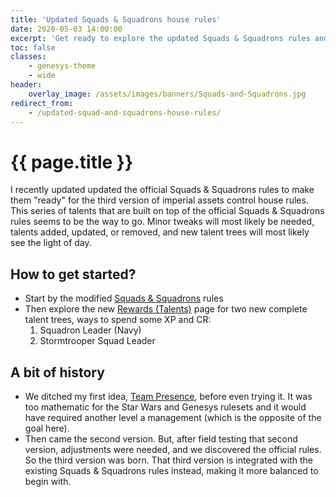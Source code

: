 ```yaml
---
title: 'Updated Squads & Squadrons house rules'
date: 2020-05-03 14:00:00
excerpt: 'Get ready to explore the updated Squads & Squadrons rules and the new Squadron and Stormtrooper Squad Leader talent trees!'
toc: false
classes:
    - genesys-theme
    - wide
header:
    overlay_image: /assets/images/banners/Squads-and-Squadrons.jpg
redirect_from:
    - /updated-squad-and-squadrons-house-rules/
---
```


# {{ page.title }}

I recently updated updated the official Squads & Squadrons rules to make them "ready" for the third version of imperial assets control house rules.
This series of talents that are built on top of the official Squads & Squadrons rules seems to be the way to go.
Minor tweaks will most likely be needed, talents added, updated, or removed, and new talent trees will most likely see the light of day.

## How to get started?

-   Start by the modified [Squads & Squadrons](/rules/squads-and-squadrons/) rules
-   Then explore the new [Rewards (Talents)](/rules/ranks-and-rewards/talents) page for two new complete talent trees, ways to spend some XP and CR:
    1. Squadron Leader (Navy)
    1. Stormtrooper Squad Leader

## A bit of history

-   We ditched my first idea, [Team Presence](/rules/imperial-troops-deployment-rules/), before even trying it. It was too mathematic for the Star Wars and Genesys rulesets and it would have required another level a management (which is the opposite of the goal here).
-   Then came the second version. But, after field testing that second version, adjustments were needed, and we discovered the official rules. So the third version was born. That third version is integrated with the existing Squads & Squadrons rules instead, making it more balanced to begin with.
